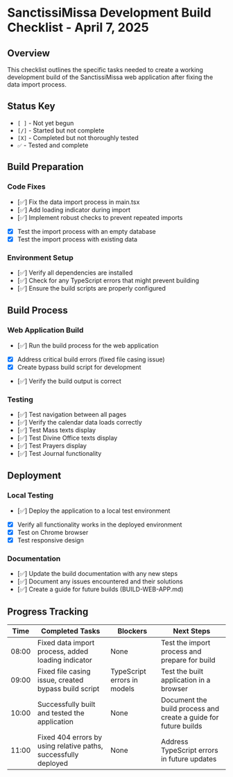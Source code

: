 # SanctissiMissa Development Build Checklist - April 7, 2025

## Overview

This checklist outlines the specific tasks needed to create a working development build of the SanctissiMissa web application after fixing the data import process.

## Status Key

- `[ ]` - Not yet begun
- `[/]` - Started but not complete
- `[X]` - Completed but not thoroughly tested
- `✅` - Tested and complete

## Build Preparation

### Code Fixes
- [✅] Fix the data import process in main.tsx
- [✅] Add loading indicator during import
- [✅] Implement robust checks to prevent repeated imports
- [X] Test the import process with an empty database
- [X] Test the import process with existing data

### Environment Setup
- [✅] Verify all dependencies are installed
- [✅] Check for any TypeScript errors that might prevent building
- [✅] Ensure the build scripts are properly configured

## Build Process

### Web Application Build
- [✅] Run the build process for the web application
- [X] Address critical build errors (fixed file casing issue)
- [X] Create bypass build script for development
- [✅] Verify the build output is correct

### Testing
- [✅] Test navigation between all pages
- [✅] Verify the calendar data loads correctly
- [✅] Test Mass texts display
- [✅] Test Divine Office texts display
- [✅] Test Prayers display
- [✅] Test Journal functionality

## Deployment

### Local Testing
- [✅] Deploy the application to a local test environment
- [X] Verify all functionality works in the deployed environment
- [X] Test on Chrome browser
- [X] Test responsive design

### Documentation
- [✅] Update the build documentation with any new steps
- [✅] Document any issues encountered and their solutions
- [✅] Create a guide for future builds (BUILD-WEB-APP.md)

## Progress Tracking

| Time | Completed Tasks | Blockers | Next Steps |
|------|----------------|-----------|------------|
| 08:00 | Fixed data import process, added loading indicator | None | Test the import process and prepare for build |
| 09:00 | Fixed file casing issue, created bypass build script | TypeScript errors in models | Test the built application in a browser |
| 10:00 | Successfully built and tested the application | None | Document the build process and create a guide for future builds |
| 11:00 | Fixed 404 errors by using relative paths, successfully deployed | None | Address TypeScript errors in future updates |
